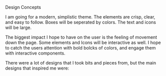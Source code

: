 Design Concepts

I am going for a modern, simplistic theme. The elements are crisp, clear, and easy to follow. Boxes will be seperated by colors. The text and icons will be large.

The biggest impact I hope to have on the user is the feeling of movement down the page. Some elements and Icons will be interactive as well. I hope to catch the users attention with bold bolcks of colors, and engage them with interactive components.

There were a lot of designs that I took bits and pieces from, but the main designs that inspired me were: <a href="http://www.csszengarden.com/221/"/>  <a href="http://www.csszengarden.com/092/"/> <a href="http://www.csszengarden.com/217/"/>